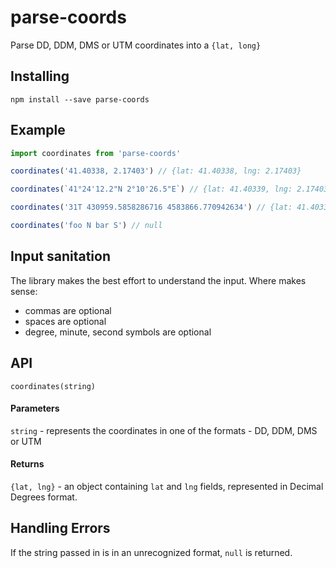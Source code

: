 # parse-coords

Parse DD, DDM, DMS or UTM coordinates into a `{lat, long}`

## Installing

```
npm install --save parse-coords
```

## Example

```javascript
import coordinates from 'parse-coords'

coordinates('41.40338, 2.17403') // {lat: 41.40338, lng: 2.17403}

coordinates(`41°24'12.2"N 2°10'26.5"E`) // {lat: 41.40339, lng: 2.17403}

coordinates('31T 430959.5858286716 4583866.770942634') // {lat: 41.40338, lng: 2.17403}

coordinates('foo N bar S') // null
```

## Input sanitation

The library makes the best effort to understand the input. Where makes sense:
- commas are optional
- spaces are optional
- degree, minute, second symbols are optional

## API

`coordinates(string)`

#### Parameters
`string` - represents the coordinates in one of the formats - DD, DDM, DMS or UTM

#### Returns
`{lat, lng}` - an object containing `lat` and `lng` fields, represented in Decimal Degrees format.


## Handling Errors

If the string passed in is in an unrecognized format, `null` is returned.
